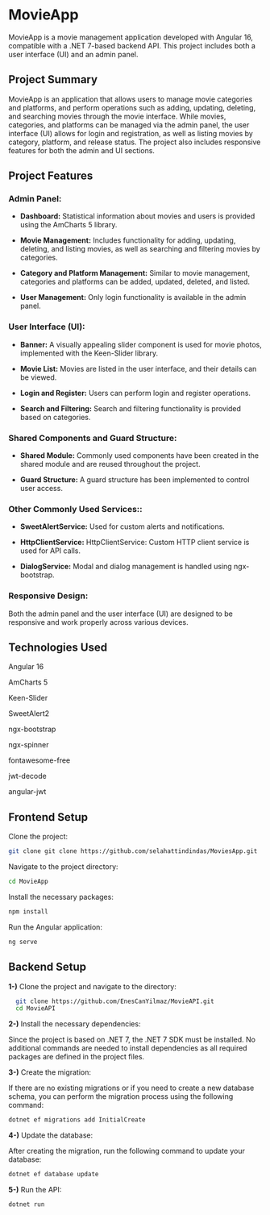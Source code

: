 
# MovieApp

MovieApp is a movie management application developed with Angular 16, compatible with a .NET 7-based backend API. This project includes both a user interface (UI) and an admin panel.



## Project Summary

MovieApp is an application that allows users to manage movie categories and platforms, and perform operations such as adding, updating, deleting, and searching movies through the movie interface. While movies, categories, and platforms can be managed via the admin panel, the user interface (UI) allows for login and registration, as well as listing movies by category, platform, and release status. The project also includes responsive features for both the admin and UI sections.
## Project Features

### Admin Panel: 

- **Dashboard:** Statistical information about movies and users is provided using the AmCharts 5 library.

- **Movie Management:** Includes functionality for adding, updating, deleting, and listing movies, as well as searching and filtering movies by categories.

- **Category and Platform Management:** Similar to movie management, categories and platforms can be added, updated, deleted, and listed.

- **User Management:** Only login functionality is available in the admin panel.

### User Interface (UI):

- **Banner:** A visually appealing slider component is used for movie photos, implemented with the Keen-Slider library.

- **Movie List:** Movies are listed in the user interface, and their details can be viewed.

- **Login and Register:** Users can perform login and register operations.

- **Search and Filtering:** Search and filtering functionality is provided based on categories.

### Shared Components and Guard Structure: 

- **Shared Module:** Commonly used components have been created in the shared module and are reused throughout the project.

- **Guard Structure:** A guard structure has been implemented to control user access.

### Other Commonly Used Services:: 

- **SweetAlertService:** Used for custom alerts and notifications.

- **HttpClientService:** HttpClientService: Custom HTTP client service is used for API calls.

- **DialogService:** Modal and dialog management is handled using ngx-bootstrap.

### Responsive Design:

Both the admin panel and the user interface (UI) are designed to be responsive and work properly across various devices.

## Technologies Used

Angular 16

AmCharts 5

Keen-Slider

SweetAlert2

ngx-bootstrap

ngx-spinner

fontawesome-free

jwt-decode

angular-jwt
## Frontend Setup

Clone the project:

```bash 
git clone git clone https://github.com/selahattindindas/MoviesApp.git

```

Navigate to the project directory:

```bash 
cd MovieApp
```

Install the necessary packages:

```bash 
npm install
```

Run the Angular application:

```bash 
ng serve
```
## Backend Setup 

**1-)** Clone the project and navigate to the directory:

```bash 
  git clone https://github.com/EnesCanYilmaz/MovieAPI.git
  cd MovieAPI

```

**2-)** Install the necessary dependencies:

Since the project is based on .NET 7, the .NET 7 SDK must be installed. No additional commands are needed to install dependencies as all required packages are defined in the project files.

**3-)** Create the migration:

If there are no existing migrations or if you need to create a new database schema, you can perform the migration process using the following command:

```bash 
dotnet ef migrations add InitialCreate
```

**4-)** Update the database:

After creating the migration, run the following command to update your database:

```bash 
dotnet ef database update
```

**5-)** Run the API:

```bash 
dotnet run
```
